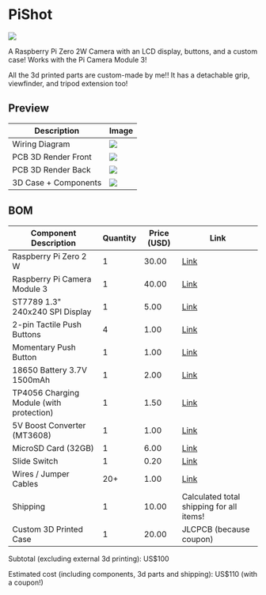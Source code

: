 # PiShot

![](https://github.com/user-attachments/assets/48c26c1a-e7cd-49ee-bbdf-468fa7159d4c)

A Raspberry Pi Zero 2W Camera with an LCD display, buttons, and a custom case! Works with the Pi Camera Module 3!

All the 3d printed parts are custom-made by me!! It has a detachable grip, viewfinder, and tripod extension too!

## Preview

| Description           | Image                                                                                                                                  |
|-----------------------|----------------------------------------------------------------------------------------------------------------------------------------|
| Wiring Diagram        | ![](https://github.com/user-attachments/assets/8c0cb2bf-a454-4c5b-81e3-681301218cdd)
| PCB 3D Render Front   | ![](https://github.com/user-attachments/assets/352f30d1-cc85-4969-8895-ab5d76c42ac4)                               
| PCB 3D Render Back    | ![](https://github.com/user-attachments/assets/0605512e-7c4c-4b2d-bf0e-a7fdc5f751d8)
| 3D Case + Components  | ![](https://github.com/user-attachments/assets/48c26c1a-e7cd-49ee-bbdf-468fa7159d4c)

## BOM

| Component Description                    | Quantity  | Price (USD) | Link     |
| ---------------------------------------- | --------- | ----------- | -------- |
| Raspberry Pi Zero 2 W                    | 1         | 30.00       | [Link](https://www.aliexpress.com/item/1005007982832720.html?spm=a2g0o.productlist.main.1.3ac45c8eoRSZ0P&algo_pvid=7f15c922-55bb-4ea5-9678-833fa37339b3&algo_exp_id=7f15c922-55bb-4ea5-9678-833fa37339b3-0&pdp_ext_f=%7B%22order%22%3A%22388%22%2C%22eval%22%3A%221%22%7D&pdp_npi=4%40dis%21PKR%214618.01%214618.01%21%21%2114.55%2114.55%21%40212e508f17538239412964801e2bd8%2112000043146501588%21sea%21PK%210%21ABX&curPageLogUid=11nvQBWDvHmE&utparam-url=scene%3Asearch%7Cquery_from%3A) |
| Raspberry Pi Camera Module 3             | 1         | 40.00       | [Link](https://mekatroniks.com/product/raspberry-pi-camera-12mp-v3-official-camera-in-pakistan/) |
| ST7789 1.3" 240x240 SPI Display          | 1         | 5.00        | [Link](https://digilog.pk/products/1-3-inch-i2c-iic-4-pin-oled-display-in-pakistan?_pos=1&_sid=0fd032c26&_ss=r) |
| 2-pin Tactile Push Buttons               | 4         | 1.00        | [Link](https://digilog.pk/products/round-tactile-micro-push-button-switch-in-pakistan?_pos=1&_sid=07e65fea2&_ss=r) |
| Momentary Push Button                    | 1         | 1.00        | [Link](https://digilog.pk/products/black-momentary-spst-cap-push-button-switch-ac-6a-125v-3a-250v-lwus?_pos=18&_sid=b0bd41c08&_ss=r) |
| 18650 Battery 3.7V 1500mAh               | 1         | 2.00        | [Link](https://digilog.pk/products/18650-lithium-ion-cell-in-pakistan?_pos=14&_sid=ea23fbbd7&_ss=r) |
| TP4056 Charging Module (with protection) | 1         | 1.50        | [Link](https://www.daraz.pk/products/tp4056-c-i418844804-s1982984123.html?c=&channelLpJumpArgs=&clickTrackInfo=query%253Atp4056%252Bcharging%252Bmodule%252Btype%252Bc%253Bnid%253A418844804%253Bsrc%253ALazadaMainSrp%253Brn%253Ad82ac44da8a9727e45788c10d04b6f53%253Bregion%253Apk%253Bsku%253A418844804_PK%253Bprice%253A320%253Bclient%253Adesktop%253Bsupplier_id%253A6005013936909%253Bbiz_source%253Ahttps%253A%252F%252Fwww.daraz.pk%252F%253Bslot%253A2%253Butlog_bucket_id%253A470687%253Basc_category_id%253A10000489%253Bitem_id%253A418844804%253Bsku_id%253A1982984123%253Bshop_id%253A650197%253BtemplateInfo%253A-1_A3_C%25231103_L%2523&freeshipping=0&fs_ab=1&fuse_fs=&lang=en&location=Punjab&price=3.2E%202&priceCompare=skuId%3A1982984123%3Bsource%3Alazada-search-voucher%3Bsn%3Ad82ac44da8a9727e45788c10d04b6f53%3BoriginPrice%3A32000%3BdisplayPrice%3A32000%3BsinglePromotionId%3A-1%3BsingleToolCode%3AmockedSalePrice%3BvoucherPricePlugin%3A0%3Btimestamp%3A1753825714989&ratingscore=4.421428571428572&request_id=d82ac44da8a9727e45788c10d04b6f53&review=140&sale=594&search=1&source=search&spm=a2a0e.searchlist.list.2&stock=1) |
| 5V Boost Converter (MT3608)              | 1         | 1.00        | [Link](https://digilog.pk/products/mt3608-2a-max-dc-dc-step-up-power-module-booster-power-module-in-pakistan?_pos=1&_sid=ff3bd050d&_ss=r) |
| MicroSD Card (32GB)                      | 1         | 6.00        | [Link](https://digilog.pk/products/class-10-sandisk-32gb-ultra-micro-sd-card-for-raspberry-pi?_pos=2&_sid=e4692a0f6&_ss=r) |
| Slide Switch                             | 1         | 0.20        | [Link](https://digilog.pk/products/3-pin-8-5mm-mini-vertical-spdt-slide-switch-toggle-switchhttps-digilog-pk-products-3-pin-12mm-mini-vertical-spdt-slide-switch-in-pakistan-_pos-1-_sid-ea065168d-_ss-r?_pos=4&_sid=10d4dac9a&_ss=r) |
| Wires / Jumper Cables                    | 20+       | 1.00        | [Link](https://digilog.pk/products/20cm-pin-to-pin-jumper-wire-dupont-line-40-pin-arduino-male-to-male-jumper-wire-in-pakistan?_pos=9&_sid=71a7ce6a4&_ss=r) |
| Shipping                                 | 1         | 10.00        | Calculated total shipping for all items!     |
| Custom 3D Printed Case                   | 1         | 20.00        | JLCPCB (because coupon)     |

Subtotal (excluding external 3d printing): US$100

Estimated cost (including components, 3d parts and shipping): US$110 (with a coupon!)
